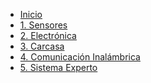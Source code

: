 - [Inicio](https://niclabs.cl/openwater-es/#/)
- [1. Sensores](0-Sensores.md)
- [2. Electrónica](1-Electrónica.md)
- [3. Carcasa](2-Carcasa.md)
- [4. Comunicación Inalámbrica](3-Comunicación-inalámbrica.md)
- [5. Sistema Experto](4-Sistema%20Experto.md)

<!--
    - [Estructura Wiki](?id=estructura-wiki)
    - [Noticias](?id=noticias)
    - [Equipo](?id=equipo)
    - [Licencia](?id=licencia)
-->